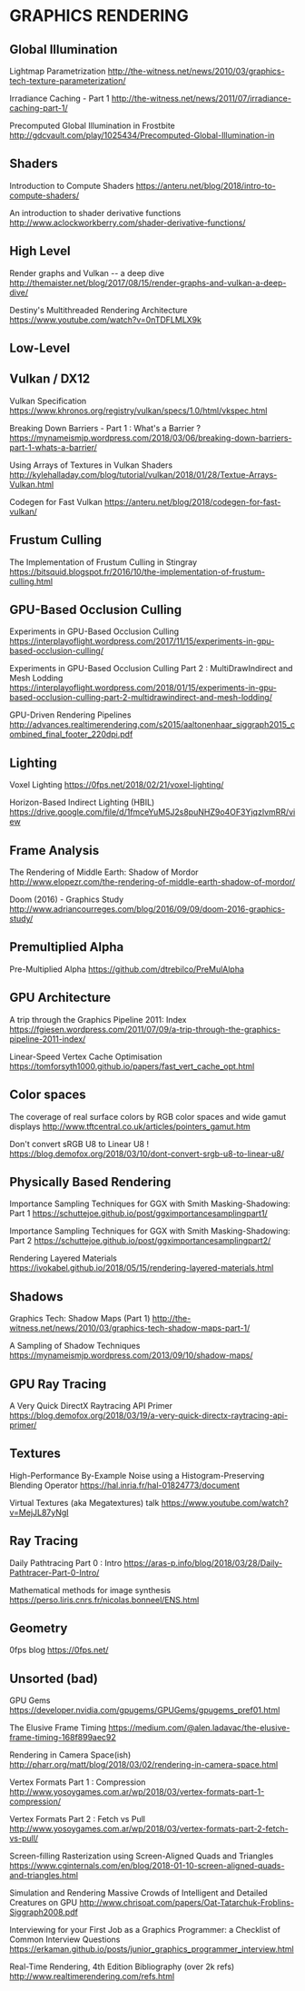 # GRAPHICS RENDERING

## Global Illumination

Lightmap Parametrization
http://the-witness.net/news/2010/03/graphics-tech-texture-parameterization/

Irradiance Caching - Part 1
http://the-witness.net/news/2011/07/irradiance-caching-part-1/

Precomputed Global Illumination in Frostbite
http://gdcvault.com/play/1025434/Precomputed-Global-Illumination-in

## Shaders

Introduction to Compute Shaders
https://anteru.net/blog/2018/intro-to-compute-shaders/

An introduction to shader derivative functions
http://www.aclockworkberry.com/shader-derivative-functions/

## High Level

Render graphs and Vulkan -- a deep dive
http://themaister.net/blog/2017/08/15/render-graphs-and-vulkan-a-deep-dive/

Destiny's Multithreaded Rendering Architecture
https://www.youtube.com/watch?v=0nTDFLMLX9k

## Low-Level

## Vulkan / DX12

Vulkan Specification
https://www.khronos.org/registry/vulkan/specs/1.0/html/vkspec.html

Breaking Down Barriers - Part 1 : What's a Barrier ?
https://mynameismjp.wordpress.com/2018/03/06/breaking-down-barriers-part-1-whats-a-barrier/

Using Arrays of Textures in Vulkan Shaders
http://kylehalladay.com/blog/tutorial/vulkan/2018/01/28/Textue-Arrays-Vulkan.html

Codegen for Fast Vulkan
https://anteru.net/blog/2018/codegen-for-fast-vulkan/

## Frustum Culling

The Implementation of Frustum Culling in Stingray
https://bitsquid.blogspot.fr/2016/10/the-implementation-of-frustum-culling.html

## GPU-Based Occlusion Culling

Experiments in GPU-Based Occlusion Culling
https://interplayoflight.wordpress.com/2017/11/15/experiments-in-gpu-based-occlusion-culling/

Experiments in GPU-Based Occlusion Culling Part 2 : MultiDrawIndirect and Mesh Lodding
https://interplayoflight.wordpress.com/2018/01/15/experiments-in-gpu-based-occlusion-culling-part-2-multidrawindirect-and-mesh-lodding/

GPU-Driven Rendering Pipelines
http://advances.realtimerendering.com/s2015/aaltonenhaar_siggraph2015_combined_final_footer_220dpi.pdf

## Lighting

Voxel Lighting
https://0fps.net/2018/02/21/voxel-lighting/

Horizon-Based Indirect Lighting (HBIL)
https://drive.google.com/file/d/1fmceYuM5J2s8puNHZ9o4OF3YjqzIvmRR/view

## Frame Analysis

The Rendering of Middle Earth: Shadow of Mordor
http://www.elopezr.com/the-rendering-of-middle-earth-shadow-of-mordor/

Doom (2016) - Graphics Study
http://www.adriancourreges.com/blog/2016/09/09/doom-2016-graphics-study/

## Premultiplied Alpha

Pre-Multiplied Alpha
https://github.com/dtrebilco/PreMulAlpha

## GPU Architecture

A trip through the Graphics Pipeline 2011: Index
https://fgiesen.wordpress.com/2011/07/09/a-trip-through-the-graphics-pipeline-2011-index/

Linear-Speed Vertex Cache Optimisation
https://tomforsyth1000.github.io/papers/fast_vert_cache_opt.html

## Color spaces

The coverage of real surface colors by RGB color spaces and wide gamut displays
http://www.tftcentral.co.uk/articles/pointers_gamut.htm

Don't convert sRGB U8 to Linear U8 !
https://blog.demofox.org/2018/03/10/dont-convert-srgb-u8-to-linear-u8/

## Physically Based Rendering

Importance Sampling Techniques for GGX with Smith Masking-Shadowing: Part 1
https://schuttejoe.github.io/post/ggximportancesamplingpart1/

Importance Sampling Techniques for GGX with Smith Masking-Shadowing: Part 2
https://schuttejoe.github.io/post/ggximportancesamplingpart2/

Rendering Layered Materials
https://ivokabel.github.io/2018/05/15/rendering-layered-materials.html

## Shadows

Graphics Tech: Shadow Maps (Part 1)
http://the-witness.net/news/2010/03/graphics-tech-shadow-maps-part-1/

A Sampling of Shadow Techniques
https://mynameismjp.wordpress.com/2013/09/10/shadow-maps/

## GPU Ray Tracing

A Very Quick DirectX Raytracing API Primer
https://blog.demofox.org/2018/03/19/a-very-quick-directx-raytracing-api-primer/

## Textures

High-Performance By-Example Noise using a Histogram-Preserving Blending Operator
https://hal.inria.fr/hal-01824773/document

Virtual Textures (aka Megatextures) talk
https://www.youtube.com/watch?v=MejJL87yNgI

## Ray Tracing

Daily Pathtracing Part 0 : Intro
https://aras-p.info/blog/2018/03/28/Daily-Pathtracer-Part-0-Intro/

Mathematical methods for image synthesis
https://perso.liris.cnrs.fr/nicolas.bonneel/ENS.html

## Geometry

0fps blog
https://0fps.net/

## Unsorted (bad)

GPU Gems
https://developer.nvidia.com/gpugems/GPUGems/gpugems_pref01.html

The Elusive Frame Timing
https://medium.com/@alen.ladavac/the-elusive-frame-timing-168f899aec92

Rendering in Camera Space(ish)
http://pharr.org/matt/blog/2018/03/02/rendering-in-camera-space.html

Vertex Formats Part 1 : Compression
http://www.yosoygames.com.ar/wp/2018/03/vertex-formats-part-1-compression/

Vertex Formats Part 2 : Fetch vs Pull
http://www.yosoygames.com.ar/wp/2018/03/vertex-formats-part-2-fetch-vs-pull/

Screen-filling Rasterization using Screen-Aligned Quads and Triangles
https://www.cginternals.com/en/blog/2018-01-10-screen-aligned-quads-and-triangles.html

Simulation and Rendering Massive Crowds of Intelligent and Detailed Creatures on GPU
http://www.chrisoat.com/papers/Oat-Tatarchuk-Froblins-Siggraph2008.pdf

Interviewing for your First Job as a Graphics Programmer: a Checklist of Common Interview Questions
https://erkaman.github.io/posts/junior_graphics_programmer_interview.html

Real-Time Rendering, 4th Edition Bibliography (over 2k refs)
http://www.realtimerendering.com/refs.html
